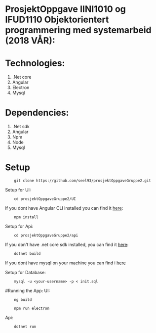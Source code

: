 
# ProsjektOppgave IINI1010 og IFUD1110 Objektorientert programmering med systemarbeid (2018 VÅR):


# Technologies:
1. .Net core
2. Angular
3. Electron
4. Mysql

# Dependencies:
1. .Net sdk
2. Angular
3. Npm
4. Node
5. Mysql

# Setup
```shell
    git clone https://github.com/seel93/prosjektOppgaveGruppe2.git
```
Setup for UI:

```shell
    cd prosjektOppgaveGruppe2/UI
```
If you dont have Angular CLI installed you can find it [here](https://angular.io/):

```shell
    npm install
```

Setup for Api:
```shell
    cd prosjektOppgaveGruppe2/api
```
If you don't have .net core sdk installed, you can find it [here](https://www.microsoft.com/net/download/):

```shell
    dotnet build
```
If you dont have mysql on your machine you can find i [here](https://dev.mysql.com/downloads/)

Setup for Database: 
```shell
    mysql -u <your-username> -p < init.sql
```

#Running the App: 
UI:

```shell
    ng build 
```
```shell
    npm run electron
```

Api: 

```shell
    dotnet run
```
